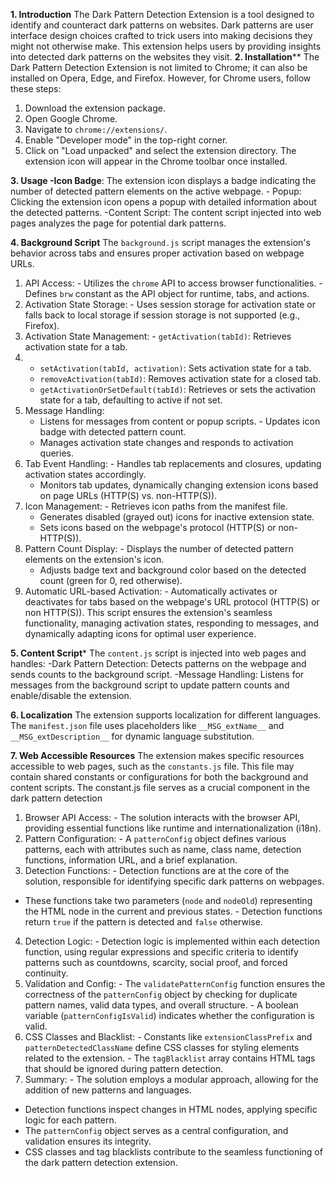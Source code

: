 **1. Introduction**
The Dark Pattern Detection Extension is a tool designed to identify and counteract dark patterns on websites. 
Dark patterns are user interface design choices crafted to trick users into making decisions they might not 
otherwise make. This extension helps users by providing insights into detected dark patterns on the websites 
they visit. 
**2. Installation**** 
The Dark Pattern Detection Extension is not limited to Chrome; it can also be installed on Opera, Edge, and 
Firefox. However, for Chrome users, follow these steps: 
1. Download the extension package. 
2. Open Google Chrome. 
3. Navigate to `chrome://extensions/`. 
4. Enable "Developer mode" in the top-right corner. 
5. Click on "Load unpacked" and select the extension directory. 
The extension icon will appear in the Chrome toolbar once installed.

**3. Usage -Icon Badge**: The extension icon displays a badge indicating the number of detected pattern elements on the 
active webpage. - Popup: Clicking the extension icon opens a popup with detailed information about the detected patterns.
-Content Script: The content script injected into web pages analyzes the page for potential dark patterns. 

**4.  Background Script** 
The `background.js` script manages the extension's behavior across tabs and ensures proper activation based on 
webpage URLs. 
1. API Access: - Utilizes the `chrome` API to access browser functionalities. - Defines `brw` constant as the API object for runtime, tabs, and actions. 
2. Activation State Storage: - Uses session storage for activation state or falls back to local storage if session storage is not supported (e.g., 
Firefox). 
3. Activation State Management: - `getActivation(tabId)`: Retrieves activation state for a tab.
4. - `setActivation(tabId, activation)`: Sets activation state for a tab.
   - `removeActivation(tabId)`: Removes activation state for a closed tab.
   - `getActivationOrSetDefault(tabId)`: Retrieves or sets the activation state for a tab, defaulting to 
active if not set. 
5. Message Handling:
   - Listens for messages from content or popup scripts. - Updates icon badge with detected pattern count.
   - Manages activation state changes and responds to activation queries. 
6. Tab Event Handling: - Handles tab replacements and closures, updating activation states accordingly.
   - Monitors tab updates, dynamically changing extension icons based on page URLs (HTTP(S) vs. non-HTTP(S)). 
7. Icon Management: - Retrieves icon paths from the manifest file.
   - Generates disabled (grayed out) icons for inactive extension state.
   - Sets icons based on the webpage's protocol (HTTP(S) or non-HTTP(S)). 
8. Pattern Count Display: - Displays the number of detected pattern elements on the extension's icon.
    - Adjusts badge text and background color based on the detected count (green for 0, red otherwise). 
9. Automatic URL-based Activation: - Automatically activates or deactivates for tabs based on the webpage's URL protocol (HTTP(S) or non
HTTP(S)). 
This script ensures the extension's seamless functionality, managing activation states, responding to messages, 
and dynamically adapting icons for optimal user experience.

**5. Content Script***
The `content.js` script is injected into web pages and handles:
-Dark Pattern Detection: Detects patterns on the webpage and sends counts to the background script. 
-Message Handling: Listens for messages from the background script to update pattern counts and 
enable/disable the extension. 

**6. Localization**
The extension supports localization for different languages. The `manifest.json` file uses placeholders like 
`__MSG_extName__` and `__MSG_extDescription__` for dynamic language substitution. 

**7. Web Accessible Resources**
The extension makes specific resources accessible to web pages, such as the `constants.js` file. This file may 
contain shared constants or configurations for both the background and content scripts. 
The constant.js file serves as a crucial component in the dark pattern detection  
1. Browser API Access: - The solution interacts with the browser API, providing essential functions like runtime and internationalization 
(i18n). 
2. Pattern Configuration: - A `patternConfig` object defines various patterns, each with attributes such as name, class name, detection 
functions, information URL, and a brief explanation. 
3. Detection Functions: - Detection functions are at the core of the solution, responsible for identifying specific dark patterns on 
webpages. 
- These functions take two parameters (`node` and `nodeOld`) representing the HTML node in the current and 
previous states. - Detection functions return `true` if the pattern is detected and `false` otherwise. 
4. Detection Logic: - Detection logic is implemented within each detection function, using regular expressions and specific criteria 
to identify patterns such as countdowns, scarcity, social proof, and forced continuity. 
5. Validation and Config: - The `validatePatternConfig` function ensures the correctness of the `patternConfig` object by checking for 
duplicate pattern names, valid data types, and overall structure. - A boolean variable (`patternConfigIsValid`) indicates whether the configuration is valid. 
6. CSS Classes and Blacklist: - Constants like `extensionClassPrefix` and `patternDetectedClassName` define CSS classes for styling elements 
related to the extension. - The `tagBlacklist` array contains HTML tags that should be ignored during pattern detection. 
7. Summary: - The solution employs a modular approach, allowing for the addition of new patterns and languages.
  - Detection functions inspect changes in HTML nodes, applying specific logic for each pattern.
  - The `patternConfig` object serves as a central configuration, and validation ensures its integrity.
  - CSS classes and tag blacklists contribute to the seamless functioning of the dark pattern detection extension.
